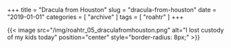 +++
title = "Dracula from Houston"
slug = "dracula-from-houston"
date = "2019-01-01"
categories = [ "archive" ]
tags = [ "roahtr" ]
+++

{{< image src="/img/roahtr_05_draculafromhouston.png" alt="I lost custody of my kids today" position="center" style="border-radius: 8px;" >}}